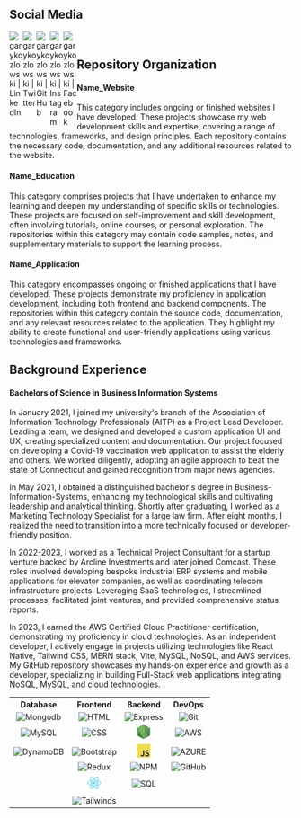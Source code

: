 

<h2 color="blue">Social Media</h2>
<a href="https://www.linkedin.com/in/gary-kozlowski-825053138/"><img align="left" alt="garykozlowski | LinkedIn" width="24px" src="https://cdn.jsdelivr.net/npm/simple-icons@v3/icons/linkedin.svg" /></a>
<a href="https://twitter.com/GaryKozlowski1"><img align="left" alt="garykozlowski | Twitter" width="24px" src="https://cdn.jsdelivr.net/npm/simple-icons@v3/icons/twitter.svg" /></a>
<a href="https://github.com/gkozlowskidesign"><img align="left" alt="garykozlowski | GitHub" width="24px" src="https://cdn.jsdelivr.net/npm/simple-icons@v3/icons/github.svg" /></a>
<a href="https://www.instagram.com/garykozlowski1/?next=%2Fgary_kozlowski1%2F"><img align="left" alt="garykozlowski | Instagram" width="24px" src="https://cdn.jsdelivr.net/npm/simple-icons@v3/icons/instagram.svg" /></a>
<a href="https://www.facebook.com/garyjr.kozlowski/"><img align="left" alt="garykozlowski | Facebook" width="24px" src="https://cdn.jsdelivr.net/npm/simple-icons@v3/icons/facebook.svg" /></a>


<br>

<h2 color="blue">Repository Organization</h2>

<h4 color="green">Name_Website</h4>
This category includes ongoing or finished websites I have developed. These projects showcase my web development skills and expertise, covering a range of technologies, frameworks, and design principles. Each repository contains the necessary code, documentation, and any additional resources related to the website.

<h4 color="green">Name_Education</h4>
This category comprises projects that I have undertaken to enhance my learning and deepen my understanding of specific skills or technologies. These projects are focused on self-improvement and skill development, often involving tutorials, online courses, or personal exploration. The repositories within this category may contain code samples, notes, and supplementary materials to support the learning process.

<h4 color="green">Name_Application</h4>
This category encompasses ongoing or finished applications that I have developed. These projects demonstrate my proficiency in application development, including both frontend and backend components. The repositories within this category contain the source code, documentation, and any relevant resources related to the application. They highlight my ability to create functional and user-friendly applications using various technologies and frameworks.

<br>

<h2 color="blue">Background Experience</h2>

<h4 color="green">Bachelors of Science in Business Information Systems</h4>

<p>In January 2021, I joined my university's branch of the Association of Information Technology Professionals (AITP) as a Project Lead Developer. Leading a team, we designed and developed a custom application UI and UX, creating specialized content and documentation. Our project focused on developing a Covid-19 vaccination web application to assist the elderly and others. We worked diligently, adopting an agile approach to beat the state of Connecticut and gained recognition from major news agencies.</p>

<p>In May 2021, I obtained a distinguished bachelor's degree in Business-Information-Systems, enhancing my technological skills and cultivating leadership and analytical thinking. Shortly after graduating, I worked as a Marketing Technology Specialist for a large law firm. After eight months, I realized the need to transition into a more technically focused or developer-friendly position.</p>

<p>In 2022-2023, I worked as a Technical Project Consultant for a startup venture backed by Arcline Investments and later joined Comcast. These roles involved developing bespoke industrial ERP systems and mobile applications for elevator companies, as well as coordinating telecom infrastructure projects. Leveraging SaaS technologies, I streamlined processes, facilitated joint ventures, and provided comprehensive status reports.</p>

<p>In 2023, I earned the AWS Certified Cloud Practitioner certification, demonstrating my proficiency in cloud technologies. As an independent developer, I actively engage in projects utilizing technologies like React Native, Tailwind CSS, MERN stack, Vite, MySQL, NoSQL, and AWS services. My GitHub repository showcases my hands-on experience and growth as a developer, specializing in building Full-Stack web applications integrating NoSQL, MySQL, and cloud technologies.</p>



<table padding="20px">
<tr>
<th color="green">Database</th>
<th color="green">Frontend</th>
<th color="green">Backend</th>
<th color="green">DevOps</th>
</tr>
  
<tr>
<td align="center">
<img alt="Mongodb" width="26px" src="https://www.svgrepo.com/show/331488/mongodb.svg" />
</td>
<td align="center" >
<img alt="HTML" width="26px" src="https://upload.wikimedia.org/wikipedia/commons/thumb/6/61/HTML5_logo_and_wordmark.svg/1200px-HTML5_logo_and_wordmark.svg.png" />
</td>
<td align="center">
<img alt="Express" width="26px" 
src="https://upload.wikimedia.org/wikipedia/commons/thumb/8/88/Status_iucn_EX_icon.svg/480px-Status_iucn_EX_icon.svg.png" />
</td>
<td align="center">
<img alt="Git" width="24px" 
src="https://avatars.githubusercontent.com/u/18133?s=200&v=4" />
</td>
</tr>

<tr>
<td align="center" >
<img alt="MySQL" width="28px" src="https://play-lh.googleusercontent.com/BXzgnDx84yskYrBdGOQ7zkEI004SdjNfoX-ltpqWjx3f6qOHIS0rDPwDWWvnHaE24Ruc" />
</td>
<td align="center" >
<img alt="CSS" width="26px" src="https://cdn-icons-png.flaticon.com/512/5968/5968242.png" />
</td>
<td align="center">
<img alt="Node" width="26px" src="https://raw.githubusercontent.com/github/explore/80688e429a7d4ef2fca1e82350fe8e3517d3494d/topics/nodejs/nodejs.png" />
</td>
<td align="center">
<img alt="AWS" width="26px" 
src="https://static-00.iconduck.com/assets.00/aws-icon-512x512-hniukvcn.png" 
/>
</td>
</tr>


<tr>
<td align="center">
  <img alt="DynamoDB" width="22px" src="https://static-00.iconduck.com/assets.00/aws-dynamodb-icon-454x512-53ebjxww.png" />
</td>
<td align="center">
<img alt="Bootstrap" width="26px" src="https://github.com/gkozlowskidesign/gkozlowskidesign/assets/82541715/19bf9333-88e9-4dc3-95ce-de0d3cb25457" />
  </td>
<td align="center">
<img alt="JavaScript" width="24px"       src="https://raw.githubusercontent.com/github/explore/80688e429a7d4ef2fca1e82350fe8e3517d3494d/topics/javascript/javascript.png"/>
</td>
<td align="center">
<img alt="AZURE" width="26px" 
src="https://cdn.icon-icons.com/icons2/2407/PNG/512/azure_icon_146223.png" 
/>
</td>
</tr>

<tr>
<td align="center"></td>

<td align="center">
<img  alt="Redux" width="26px" src="https://img.icons8.com/color/480/redux.png" />
</td>
<td align="center">
<img alt="NPM" width="26px" src="https://static-00.iconduck.com/assets.00/npm-icon-512x512-qtfdrf37.png" /> 
</td>

<td align="center">
<img alt="GitHub" width="30px" src="https://creazilla-store.fra1.digitaloceanspaces.com/icons/3204980/logo-github-icon-md.png"/>
</td>
</tr>

<tr>
<td align="center"></td>
<td align="center">
<img  alt="React" width="30px" src="https://raw.githubusercontent.com/github/explore/80688e429a7d4ef2fca1e82350fe8e3517d3494d/topics/react/react.png" />
</td>
<td align="center">
<img alt="SQL" width="46px" src="https://i0.wp.com/learn.onemonth.com/wp-content/uploads/2019/07/image2-1.png?fit=600%2C315&ssl=1"
</td><td align="center"></td>
</tr>

<tr>
<td align="center"></td>
<td align="center">
<img alt="Tailwinds" width="26px" src="https://upload.wikimedia.org/wikipedia/commons/thumb/d/d5/Tailwind_CSS_Logo.svg/1200px-Tailwind_CSS_Logo.svg.png" /> 
</td>
<td align="center"></td>
<td align="center"></td>
</tr>
</table>





 


  

    
 
 

